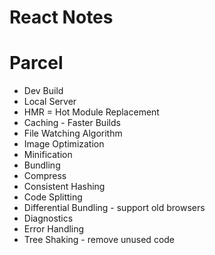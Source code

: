 # React Notes

# Parcel
- Dev Build
- Local Server
- HMR = Hot Module Replacement
- Caching - Faster Builds
- File Watching Algorithm
- Image Optimization
- Minification
- Bundling
- Compress
- Consistent Hashing
- Code Splitting
- Differential Bundling - support old browsers
- Diagnostics
- Error Handling
- Tree Shaking - remove unused code